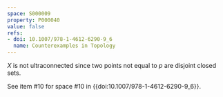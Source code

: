 ```yaml
---
space: S000009
property: P000040
value: false
refs:
- doi: 10.1007/978-1-4612-6290-9_6
  name: Counterexamples in Topology
---
```


$X$ is not ultraconnected since two points not equal to $p$ are disjoint closed sets.

See item #10 for space #10 in {{doi:10.1007/978-1-4612-6290-9_6}}.
